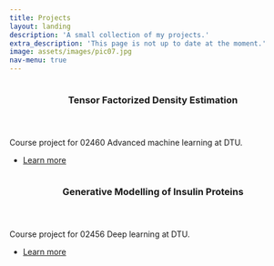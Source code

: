 ```yaml
---
title: Projects
layout: landing
description: 'A small collection of my projects.'
extra_description: 'This page is not up to date at the moment.'
image: assets/images/pic07.jpg
nav-menu: true
---
```


<!-- Main -->
<div id="main">

<!-- One -->
<!--
<section id="one">
	<div class="inner">
		<header class="major">
			<h2>Second title of project page</h2>
		</header>
		<p>Second description of project page</p>
	</div>
</section>
-->

<!-- Two -->
<section id="two" class="spotlights">
	<section>
		<a href="project_1.html" class="image">
			<img src="{% link assets/images/density_plot.png %}" alt="" data-position="center center" />
		</a>
		<div class="content">
			<div class="inner">
				<header class="major">
					<h3>Tensor Factorized Density Estimation</h3>
				</header>
				<p>Course project for 02460 Advanced machine learning at DTU.</p>
				<ul class="actions">
					<li><a href="project_1.html" class="button">Learn more</a></li>
				</ul>
			</div>
		</div>
	</section>
	<section>
		<a href="project_2.html" class="image">
			<img src="{% link assets/images/Embedding.PNG %}" alt="" data-position="top center" />
		</a>
		<div class="content">
			<div class="inner">
				<header class="major">
					<h3>Generative Modelling of Insulin Proteins</h3>
				</header>
				<p>Course project for 02456 Deep learning at DTU.</p>
				<ul class="actions">
					<li><a href="project_2.html" class="button">Learn more</a></li>
				</ul>
			</div>
		</div>
	</section>
<!--
	<section>
		<a href="generic.html" class="image">
			<img src="{% link assets/images/pic10.jpg %}" alt="" data-position="25% 25%" />
		</a>
		<div class="content">
			<div class="inner">
				<header class="major">
					<h3>Project 3</h3>
				</header>
				<p>Short description of project 3</p>
				<ul class="actions">
					<li><a href="prject_3.html" class="button">Learn more</a></li>
				</ul>
			</div>
		</div>
	</section>
-->
</section>

<!-- Three -->

<section id="three">
	<!--
	<div class="inner">
		<header class="major">
			<h2>Final project</h2>
		</header>
		<p>Description of final project</p>
		<ul class="actions">
			<li><a href="project_1.html" class="button next">Get Started</a></li>
		</ul>
		
	</div>
	-->
</section>

</div>